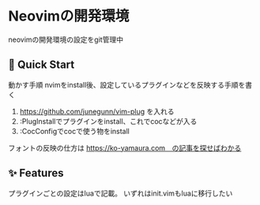 # Neovimの開発環境
neovimの開発環境の設定をgit管理中

## 🚀 Quick Start
動かす手順
nvimをinstall後、設定しているプラグインなどを反映する手順を書く

1. https://github.com/junegunn/vim-plug を入れる
2. :PlugInstallでプラグインをinstall、これでcocなどが入る
3. :CocConfigでcocで使う物をinstall

フォントの反映の仕方は https://ko-yamaura.com　の記事を探せばわかる

## ✨ Features

プラグインごとの設定はluaで記載。
いずれはinit.vimもluaに移行したい
